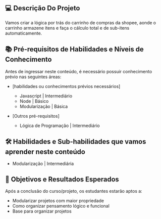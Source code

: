 ## 💻 Descrição Do Projeto

Vamos criar a lógica por trás do carrinho de compras da shopee, aonde o carrinho armazene itens e faça o cálculo total e de sub-itens automaticamente.

## 📚 Pré-requisitos de Habilidades e Níveis de Conhecimento

Antes de ingressar neste conteúdo, é necessário possuir conhecimento prévio nas seguintes áreas:

- [habilidades ou conhecimentos prévios necessários]

  - Javascript | Intermediário
  - Node | Básico
  - Modularização | Básica

- [Outros pré-requisitos]

  - Lógica de Programação | Intermediário

## 🛠️ Habilidades e Sub-habilidades que vamos aprender neste conteúdo

- Modularização | Intermediária

## 🎯 Objetivos e Resultados Esperados

Após a conclusão do curso/projeto, os estudantes estarão aptos a:

- Modularizar projetos com maior propriedade
- Como organizar pensamento lógico e funcional
- Base para organizar projetos

<!--START_SECTION:footer-->

